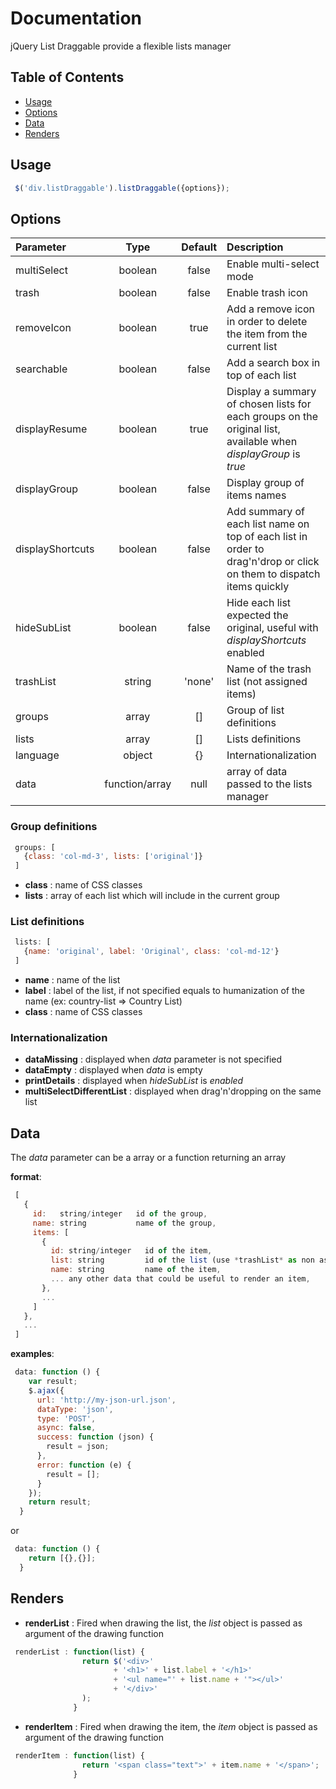 # Documentation

jQuery List Draggable provide a flexible lists manager

## Table of Contents
  * [Usage](#usage)
  * [Options](#options)
  * [Data](#data)
  * [Renders](#renders)


## Usage
```javascript
 $('div.listDraggable').listDraggable({options});
```

## Options

| Parameter        | Type    | Default | Description |
|:-----------------|:-------:|:-------:|:------------|
| multiSelect      | boolean | false   | Enable multi-select mode |
| trash            | boolean | false   | Enable trash icon |
| removeIcon       | boolean | true    | Add a remove icon in order to delete the item from the current list |
| searchable       | boolean | false   | Add a search box in top of each list |
| displayResume    | boolean | true    | Display a summary of chosen lists for each groups on the original list, available when *displayGroup* is *true* |
| displayGroup     | boolean | false   | Display group of items names |
| displayShortcuts | boolean | false   | Add summary of each list name on top of each list in order to drag'n'drop or click on them to dispatch items quickly |
| hideSubList      | boolean | false   | Hide each list expected the original, useful with *displayShortcuts* enabled |
| trashList        | string  | 'none'  | Name of the trash list (not assigned items) |
| groups           | array   | []      | Group of list definitions |
| lists            | array   | []      | Lists definitions |
| language         | object  | {}      | Internationalization |
| data         | function/array  | null      | array of data passed to the lists manager |
 
### Group definitions
```javascript
 groups: [
   {class: 'col-md-3', lists: ['original']}
 ]
```
* **class** : name of CSS classes
* **lists** : array of each list which will include in the current group       
      
### List definitions  
```javascript 
 lists: [
   {name: 'original', label: 'Original', class: 'col-md-12'}
 ]
```
* **name**  : name of the list
* **label** : label of the list, if not specified equals to humanization of the name (ex: country-list => Country List)
* **class** : name of CSS classes

### Internationalization
* **dataMissing**              : displayed when *data* parameter is not specified
* **dataEmpty**                : displayed when *data* is empty
* **printDetails**             : displayed when *hideSubList* is *enabled*
* **multiSelectDifferentList** : displayed when drag'n'dropping on the same list

## Data
The *data* parameter can be a array or a function returning an array

**format**:
```javascript
 [
   {
     id:   string/integer   id of the group,
     name: string           name of the group,
     items: [
       {
         id: string/integer   id of the item,
         list: string         id of the list (use *trashList* as non assigned),
         name: string         name of the item,
         ... any other data that could be useful to render an item,
       },
       ...
     ]
   },
   ...
 ]
```

**examples**:
```javascript 
 data: function () {
    var result;
    $.ajax({
      url: 'http://my-json-url.json',
      dataType: 'json',
      type: 'POST',
      async: false,
      success: function (json) {
        result = json;
      },
      error: function (e) {
        result = [];
      }
    });
    return result;
  }
```
or
```javascript 
 data: function () {
    return [{},{}];
  }
```

## Renders
* **renderList** : Fired when drawing the list, the *list* object is passed as argument of the drawing function
```javascript
 renderList : function(list) {
                return $('<div>'
                       + '<h1>' + list.label + '</h1>'
                       + '<ul name="' + list.name + '"></ul>'
                       + '</div>'
                );
              }
```
* **renderItem** : Fired when drawing the item, the *item* object is passed as argument of the drawing function 
```javascript
 renderItem : function(list) {
                return '<span class="text">' + item.name + '</span>';
              }
```